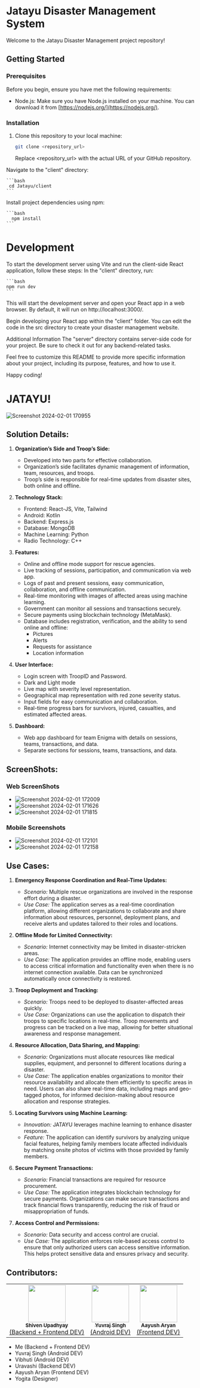 # Jatayu Disaster Management System

Welcome to the Jatayu Disaster Management project repository!

## Getting Started

### Prerequisites

Before you begin, ensure you have met the following requirements:

- Node.js: Make sure you have Node.js installed on your machine. You can download it from [https://nodejs.org/](https://nodejs.org/).

### Installation

1. Clone this repository to your local machine:

   ```bash
   git clone <repository_url>
   ```

   Replace <repository_url> with the actual URL of your GitHub repository.

Navigate to the "client" directory:

    ```bash
     cd Jatayu/client
    ```

Install project dependencies using npm:

    ```bash
      npm install
    ```

<h1>Development</h1>
To start the development server using Vite and run the client-side React application, follow these steps:
In the "client" directory, run:

    ```bash
    npm run dev
    ```

This will start the development server and open your React app in a web browser. By default, it will run on http://localhost:3000/.

Begin developing your React app within the "client" folder. You can edit the code in the src directory to create your disaster management website.

Additional Information
The "server" directory contains server-side code for your project. Be sure to check it out for any backend-related tasks.

Feel free to customize this README to provide more specific information about your project, including its purpose, features, and how to use it.

Happy coding!

# JATAYU!
![Screenshot 2024-02-01 170955](https://github.com/Nevish-302/Jatayu/assets/62387252/e975c4ca-c86e-4bc7-9fe7-de568dd6771d)


## Solution Details:

1. **Organization’s Side and Troop’s Side:**
   - Developed into two parts for effective collaboration.
   - Organization’s side facilitates dynamic management of information, team, resources, and troops.
   - Troop’s side is responsible for real-time updates from disaster sites, both online and offline.

2. **Technology Stack:**
   - Frontend: React-JS, Vite, Tailwind
   - Android: Kotlin
   - Backend: Express.js
   - Database: MongoDB
   - Machine Learning: Python
   - Radio Technology: C++

3. **Features:**
   - Online and offline mode support for rescue agencies.
   - Live tracking of sessions, participation, and communication via web app.
   - Logs of past and present sessions, easy communication, collaboration, and offline communication.
   - Real-time monitoring with images of affected areas using machine learning.
   - Government can monitor all sessions and transactions securely.
   - Secure payments using blockchain technology (MetaMask).
   - Database includes registration, verification, and the ability to send online and offline:
     - Pictures
     - Alerts
     - Requests for assistance
     - Location information

4. **User Interface:**
   - Login screen with TroopID and Password.
   - Dark and Light mode
   - Live map with severity level representation.
   - Geographical map representation with red zone severity status.
   - Input fields for easy communication and collaboration.
   - Real-time progress bars for survivors, injured, casualties, and estimated affected areas.

5. **Dashboard:**
   - Web app dashboard for team Enigma with details on sessions, teams, transactions, and data.
   - Separate sections for sessions, teams, transactions, and data.

## ScreenShots:

### Web ScreenShots

- ![Screenshot 2024-02-01 172009](https://github.com/Nevish-302/Jatayu/assets/62387252/06507de4-55e3-4539-97a2-d3e9f7208c4d)
- ![Screenshot 2024-02-01 171626](https://github.com/Nevish-302/Jatayu/assets/62387252/05a0a9cb-667c-4e9a-bc14-eac018d06ac6)
- ![Screenshot 2024-02-01 171815](https://github.com/Nevish-302/Jatayu/assets/62387252/e1dc7448-9297-422c-9e7f-170d9b7591c0)

### Mobile Screenshots
- ![Screenshot 2024-02-01 172101](https://github.com/Nevish-302/Jatayu/assets/62387252/543d400e-4837-4739-befc-460a763dfd80)
- ![Screenshot 2024-02-01 172158](https://github.com/Nevish-302/Jatayu/assets/62387252/06c865a4-0250-4b3f-8e47-d6be47d6d672)

## Use Cases:

1. **Emergency Response Coordination and Real-Time Updates:**
   - *Scenario:* Multiple rescue organizations are involved in the response effort during a disaster.
   - *Use Case:* The application serves as a real-time coordination platform, allowing different organizations to collaborate and share information about resources, personnel, deployment plans, and receive alerts and updates tailored to their roles and locations.

2. **Offline Mode for Limited Connectivity:**
   - *Scenario:* Internet connectivity may be limited in disaster-stricken areas.
   - *Use Case:* The application provides an offline mode, enabling users to access critical information and functionality even when there is no internet connection available. Data can be synchronized automatically once connectivity is restored.

3. **Troop Deployment and Tracking:**
   - *Scenario:* Troops need to be deployed to disaster-affected areas quickly.
   - *Use Case:* Organizations can use the application to dispatch their troops to specific locations in real-time. Troop movements and progress can be tracked on a live map, allowing for better situational awareness and response management.

4. **Resource Allocation, Data Sharing, and Mapping:**
   - *Scenario:* Organizations must allocate resources like medical supplies, equipment, and personnel to different locations during a disaster.
   - *Use Case:* The application enables organizations to monitor their resource availability and allocate them efficiently to specific areas in need. Users can also share real-time data, including maps and geo-tagged photos, for informed decision-making about resource allocation and response strategies.

5. **Locating Survivors using Machine Learning:**
   - *Innovation:* JATAYU leverages machine learning to enhance disaster response.
   - *Feature:* The application can identify survivors by analyzing unique facial features, helping family members locate affected individuals by matching onsite photos of victims with those provided by family members.

6. **Secure Payment Transactions:**
   - *Scenario:* Financial transactions are required for resource procurement.
   - *Use Case:* The application integrates blockchain technology for secure payments. Organizations can make secure transactions and track financial flows transparently, reducing the risk of fraud or misappropriation of funds.

7. **Access Control and Permissions:**
   - *Scenario:* Data security and access control are crucial.
   - *Use Case:* The application enforces role-based access control to ensure that only authorized users can access sensitive information. This helps protect sensitive data and ensures privacy and security.
  
## Contributors:
<table>
  <tbody>
    <tr>
      <td align="center">
        <a href="https://github.com/Nevish-302">
          <img alt="" src="https://avatars.githubusercontent.com/Nevish-302" width="100px;"><br>
          <sub><b>Shiven Upadhyay</b></sub><br>
          (Backend + Frontend DEV)
        </a>
      </td>
       <td align="center">
        <a href="https://github.com/yyuvraj54">
          <img alt="" src="https://avatars.githubusercontent.com/yyuvraj54" width="100px;"><br>
          <sub><b>Yuvraj Singh</b></sub><br>
          (Android DEV)
        </a>
      </td>
      <td align="center">
        <a href="https://github.com/aayusharyan"><!-- Add the correct URL for Aayush Aryan -->
          <img alt="" src="https://avatars.githubusercontent.com/AayushAryan007" width="100px;"><br><!-- Add the correct avatar URL for Aayush Aryan -->
          <sub><b>Aayush Aryan</b></sub><br>
          (Frontend DEV)
        </a>
      </td>
    </tr>
  </tbody>
</table>



- Me (Backend + Frontend DEV)
- Yuvraj Singh (Android DEV)
- Vibhuti (Android DEV)
- Uravashi (Backend DEV)
- Aayush Aryan (Frontend DEV)
- Yogita (Designer)
